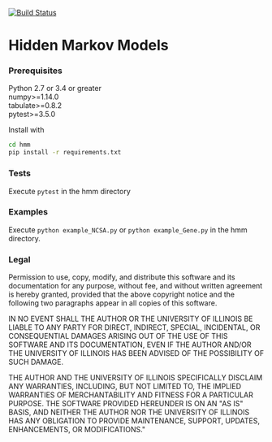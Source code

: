 [![Build Status](https://travis-ci.org/lavindev/hmm.png?branch=master)](https://travis-ci.org/lavindev/hmm)

# Hidden Markov Models

### Prerequisites
Python 2.7 or 3.4 or greater  
numpy>=1.14.0  
tabulate>=0.8.2  
pytest>=3.5.0  

Install with 
```bash
cd hmm
pip install -r requirements.txt
```

### Tests

Execute ```pytest``` in the hmm directory

### Examples

Execute ```python example_NCSA.py``` or ```python example_Gene.py``` in the hmm directory.

### Legal

Permission to use, copy, modify, and distribute this software and its
documentation for any purpose, without fee, and without written agreement is
hereby granted, provided that the above copyright notice and the following
two paragraphs appear in all copies of this software.

IN NO EVENT SHALL THE AUTHOR OR THE UNIVERSITY OF ILLINOIS BE LIABLE TO
ANY PARTY FOR DIRECT, INDIRECT, SPECIAL, INCIDENTAL, OR CONSEQUENTIAL
DAMAGES ARISING OUT  OF THE USE OF THIS SOFTWARE AND ITS DOCUMENTATION,
EVEN IF THE AUTHOR AND/OR THE UNIVERSITY OF ILLINOIS HAS BEEN ADVISED
OF THE POSSIBILITY OF SUCH DAMAGE.

THE AUTHOR AND THE UNIVERSITY OF ILLINOIS SPECIFICALLY DISCLAIM ANY
WARRANTIES, INCLUDING, BUT NOT LIMITED TO, THE IMPLIED WARRANTIES OF
MERCHANTABILITY AND FITNESS FOR A PARTICULAR PURPOSE.  THE SOFTWARE
PROVIDED HEREUNDER IS ON AN "AS IS" BASIS, AND NEITHER THE AUTHOR NOR
THE UNIVERSITY OF ILLINOIS HAS ANY OBLIGATION TO PROVIDE MAINTENANCE,
SUPPORT, UPDATES, ENHANCEMENTS, OR MODIFICATIONS."
